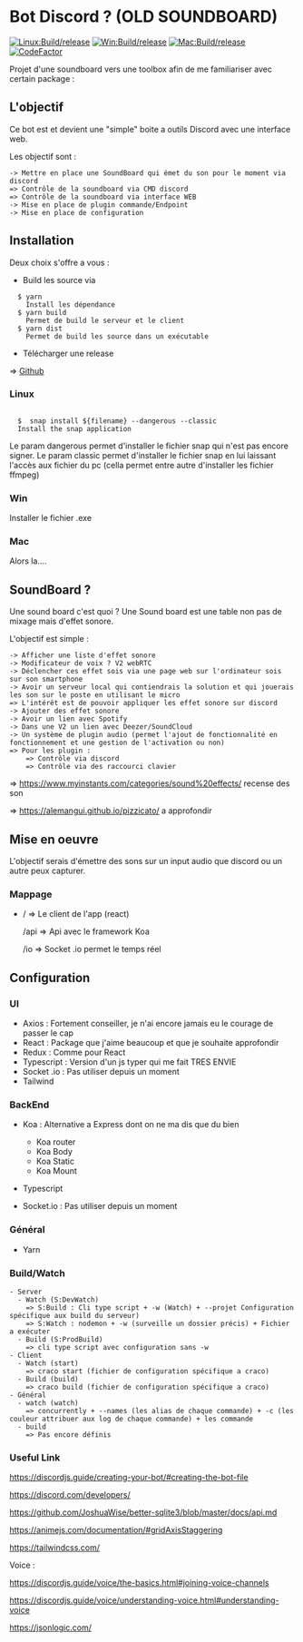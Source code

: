 # Bot Discord ? (OLD SOUNDBOARD)

[![Linux:Build/release](https://github.com/batleforc/UnlabeledProject/actions/workflows/build-linux.yml/badge.svg)](https://github.com/batleforc/UnlabeledProject/actions/workflows/build-linux.yml)
[![Win:Build/release](https://github.com/batleforc/UnlabeledProject/actions/workflows/build-windows.yml/badge.svg)](https://github.com/batleforc/UnlabeledProject/actions/workflows/build-windows.yml)
[![Mac:Build/release](https://github.com/batleforc/UnlabeledProject/actions/workflows/build-mac.yml/badge.svg)](https://github.com/batleforc/UnlabeledProject/actions/workflows/build-mac.yml)
[![CodeFactor](https://www.codefactor.io/repository/github/batleforc/unlabeledproject/badge)](https://www.codefactor.io/repository/github/batleforc/unlabeledproject)

Projet d'une soundboard vers une toolbox afin de me familiariser avec certain package :

## L'objectif

Ce bot est et devient une "simple" boite a outils Discord avec une interface web.

Les objectif sont :

    -> Mettre en place une SoundBoard qui émet du son pour le moment via discord
    => Contrôle de la soundboard via CMD discord
    => Contrôle de la soundboard via interface WEB
    -> Mise en place de plugin commande/Endpoint
    -> Mise en place de configuration

## Installation

Deux choix s'offre a vous :

- Build les source via

```shell
  $ yarn
    Install les dépendance
  $ yarn build
    Permet de build le serveur et le client
  $ yarn dist
    Permet de build les source dans un exécutable
```

- Télécharger une release

=> [Github](https://github.com/batleforc/UnlabeledProject/releases)

### Linux

  ```shell

    $  snap install ${filename} --dangerous --classic
    Install the snap application

  ```

Le param dangerous permet d'installer le fichier snap qui n'est pas encore signer.
Le param classic permet d'installer le fichier snap en lui laissant l'accès aux fichier du pc (cella permet entre autre d'installer les fichier ffmpeg)

### Win

Installer le fichier .exe

### Mac

Alors la....

## SoundBoard ?

Une sound board c'est quoi ? Une Sound board est une table non pas de mixage mais d'effet sonore.

L'objectif est simple :

    -> Afficher une liste d'effet sonore
    -> Modificateur de voix ? V2 webRTC
    -> Déclencher ces effet sois via une page web sur l'ordinateur sois sur son smartphone
    -> Avoir un serveur local qui contiendrais la solution et qui jouerais les son sur le poste en utilisant le micro
    => L'intérêt est de pouvoir appliquer les effet sonore sur discord
    -> Ajouter des effet sonore
    -> Avoir un lien avec Spotify
    -> Dans une V2 un lien avec Deezer/SoundCloud
    -> Un système de plugin audio (permet l'ajout de fonctionnalité en fonctionnement et une gestion de l'activation ou non)
    => Pour les plugin :
        => Contrôle via discord
        => Contrôle via des raccourci clavier

=> <https://www.myinstants.com/categories/sound%20effects/> recense des son

=> <https://alemangui.github.io/pizzicato/> a approfondir

## Mise en oeuvre

L'objectif serais d'émettre des sons sur un input audio que discord ou un autre peux capturer.

### Mappage

- / => Le client de l'app (react)

    /api => Api avec le framework Koa

    /io => Socket .io permet le temps réel

## Configuration

### UI

- Axios : Fortement conseiller, je n'ai encore jamais eu le courage de passer le cap
- React : Package que j'aime beaucoup et que je souhaite approfondir
- Redux : Comme pour React
- Typescript : Version d'un js typer qui me fait TRES ENVIE
- Socket .io : Pas utiliser depuis un moment
- Tailwind

### BackEnd

- Koa : Alternative a Express dont on ne ma dis que du bien

  - Koa router
  - Koa Body
  - Koa Static
  - Koa Mount

- Typescript
- Socket.io : Pas utiliser depuis un moment

### Général

- Yarn

### Build/Watch

    - Server
      - Watch (S:DevWatch)
        => S:Build : Cli type script + -w (Watch) + --projet Configuration spécifique aux build du serveur)
        => S:Watch : nodemon + -w (surveille un dossier précis) + Fichier a exécuter
      - Build (S:ProdBuild)
        => cli type script avec configuration sans -w
    - Client
      - Watch (start)
        => craco start (fichier de configuration spécifique a craco)
      - Build (build)
        => craco build (fichier de configuration spécifique a craco)
    - Général
      - watch (watch)
        => concurrently + --names (les alias de chaque commande) + -c (les couleur attribuer aux log de chaque commande) + les commande
      - build
        => Pas encore définis

### Useful Link

  <https://discordjs.guide/creating-your-bot/#creating-the-bot-file>

  <https://discord.com/developers/>

  <https://github.com/JoshuaWise/better-sqlite3/blob/master/docs/api.md>

  <https://animejs.com/documentation/#gridAxisStaggering>

  <https://tailwindcss.com/>

  Voice :

  <https://discordjs.guide/voice/the-basics.html#joining-voice-channels>

  <https://discordjs.guide/voice/understanding-voice.html#understanding-voice>

  <https://jsonlogic.com/>
